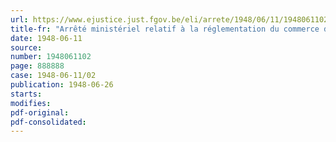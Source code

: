 ```yaml
---
url: https://www.ejustice.just.fgov.be/eli/arrete/1948/06/11/1948061102/justel
title-fr: "Arrêté ministériel relatif à la réglementation du commerce des substances destinées à l'alimentation des animaux"
date: 1948-06-11
source:
number: 1948061102
page: 888888
case: 1948-06-11/02
publication: 1948-06-26
starts:
modifies:
pdf-original:
pdf-consolidated:
---
```


